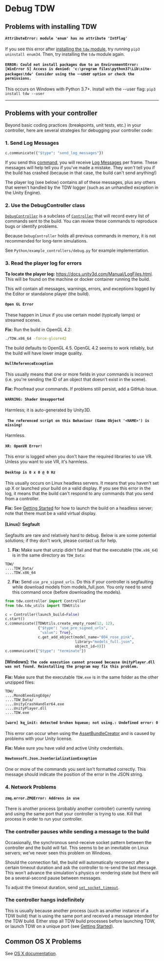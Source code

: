 # Debug TDW

## Problems with installing TDW

#### `AttributeError: module 'enum' has no attribute 'IntFlag'`

If you see this error after [installing the `tdw` module](../getting_started.md#Installation), try running `pip3 uninstall enum34`. Then, try installing the `tdw` module again.

#### `ERROR: Could not install packages due to an EnvironmentError: [WinError 5] Access is denied: 'c:\program files\python37\Lib\site-packages\tdw' Consider using the `--user` option or check the permissions.`

This occurs on Windows with Python 3.7+. Install with the --user flag: `pip3 install tdw --user`

***

## Problems with your controller

Beyond basic coding practices (breakpoints, unit tests, etc.) in your controller, here are several strategies for debugging your controller code:

### 1. Send Log Messages

```python
c.communicate({"$type": "send_log_messages"})
```

If you send this [command](../api/command_api.md), you will receive [Log Messages](../api/output_data.md) per frame. These messages will help tell you if you've made a mistake. They _won't_ tell you if the build has crashed (because in that case, the build can't send anything!)

The player log (see below) contains all of these messages, plus any others that weren't handled by the TDW logger (such as an unhandled exception in the Unity Engine).

### 2. Use the DebugController class

[`DebugController`](../python/debug_controller.md) is a subclass of [`Controller`](../python/controller.md) that will record every list of commands sent to the build. You can review these commands to reproduce bugs or identify problems.

Because `DebugController` holds all previous commands in memory, it is not recommended for long-term simulations.

See `Python/example_controllers/debug.py` for example implementation.

### 3. Read the player log for errors

**To locate the player log:** https://docs.unity3d.com/Manual/LogFiles.html. This will be found on the machine or docker container running the build.

This will contain all messages, warnings, errors, and exceptions logged by the Editor or standalone player (the build).

#### `Open GL Error`

These happen in Linux if you use certain model (typically lamps) or streamed scenes. 

**Fix:** Run the build in OpenGL 4.2:

```bash
./TDW.x86_64 -force-glcore42
```

The build defaults to OpenGL 4.5. OpenGL 4.2 seems to work reliably, but the build will have lower image quality.

#### `NullReferenceException`

This usually means that one or more fields in your commands is incorrect (i.e. you're sending the ID of an object that doesn't exist in the scene).

**Fix:** Proofread your commands. If problems still persist, add a GitHub Issue.

#### `WARNING: Shader Unsupported`

Harmless; it is auto-generated by Unity3D.

#### ` The referenced script on this Behaviour (Game Object '<NAME>') is missing!`

Harmless.

#### `XR: OpenVR Error!`

This error is logged when you don't have the required libraries to use VR. Unless you want to use VR, it's harmless.

#### `Desktop is 0 x 0 @ 0 Hz`

This usually occurs on Linux headless servers. It means that you haven't set up X or launched your build on a valid display. If you see this error in the log, it means that the build can't respond to any commands that you send from a controller.

**Fix:** See [Getting Started](../getting_started.md) for how to launch the build on a headless server; note that there must be a valid virtual display.

#### [Linux]: Segfault

Segfaults are rare and relatively hard to debug. Below is are some potential solutions; if they don't work, please contact us for help.

1. **Fix:** Make sure that unzip didn't fail and that the executable (`TDW.x86_64`) is in the same directory as `TDW_Data`:

```
TDW/
....TDW_Data/
....TDW.x86_64
```

2. **Fix:** Send `use_pre_signed_urls`. Do this if your controller is segfaulting while download models from models_full.json. You only need to send this command once (before downloading the models).

```python
from tdw.controller import Controller
from tdw.tdw_utils import TDWUtils

c = Controller(launch_build=False)
c.start()
c.communicate([TDWUtils.create_empty_room(12, 12),
               {"$type": "use_pre_signed_urls",
                "value": True},
               c.get_add_object(model_name="004_rose_pink",
                                library="models_full.json",
                                object_id=0)])
c.communicate({"$type": "terminate"})
```

#### [Windows]: `The code execution cannot proceed because UnityPlayer.dll was not found. Reinstalling the program may fix this problem.`

**Fix:**  Make sure that the executable `TDW.exe` is in the same folder as the other unzipped files:

```
TDW/
....MonoBleedingEdge/
....TDW_Data/
....UnityCrashHandler64.exe
....UnityPlayer.dll
....TDW.exe
```

#### `[warn] kq_init: detected broken kqueue; not using.: Undefined error: 0`

This error can occur when using the [AssetBundleCreator](add_local_object.md) and is caused by problems with your Unity license. 

**Fix:** Make sure you have valid and active Unity credentials.

#### `Newtonsoft.Json.JsonSerializationException`

One or more of the commands you sent isn't formatted correctly. This message should indicate the position of the error in the JSON string.

### 4. Network Problems

#### `zmq.error.ZMQError: Address in use`

There is another process (probably another controller) currently running and using the same port that your controller is trying to use. Kill that process in order to run your controller.

### The controller pauses while sending a message to the build

Occasionally, the synchronous send-receive socket pattern between the controller and the build will fail. This seems to be an inevitable on Linux servers; we've never seen this problem on Windows.

Should the connection fail, the build will automatically reconnect after a certain timeout duration and ask the controller to re-send the last message. This won't advance the simulation's physics or rendering state but there will be a several-second pause between messages.

To adjust the timeout duration, send [`set_socket_timeout`](../api/command_api#set_socket_timeout).

### The controller hangs indefinitely

This is usually because another process (such as another instance of a TDW build) that is using the same port and received a message intended for the TDW build. Either stop all TDW build processes before launching TDW, or launch TDW on a unique port (see [Getting Started](../getting_started.md)).

## Common OS X Problems

See [OS X documentation](osx.md).